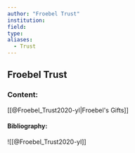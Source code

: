 ```yaml
---
author: "Froebel Trust"
institution:
field:
type:
aliases:
  - Trust
---
```


## Froebel Trust

### Content:
[[@Froebel_Trust2020-yl|Froebel's Gifts]]

#### Bibliography:

![[@Froebel_Trust2020-yl]]